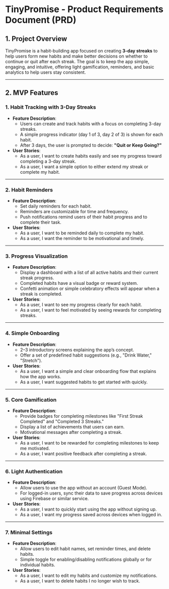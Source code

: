 # TinyPromise - Product Requirements Document (PRD)

## 1. Project Overview
TinyPromise is a habit-building app focused on creating **3-day streaks** to help users form new habits and make better decisions on whether to continue or quit after each streak. The goal is to keep the app simple, engaging, and intuitive, offering light gamification, reminders, and basic analytics to help users stay consistent.

---

## 2. MVP Features

### 1. Habit Tracking with 3-Day Streaks
- **Feature Description**: 
  - Users can create and track habits with a focus on completing 3-day streaks.
  - A simple progress indicator (day 1 of 3, day 2 of 3) is shown for each habit.
  - After 3 days, the user is prompted to decide: **"Quit or Keep Going?"**
- **User Stories**:
  - As a user, I want to create habits easily and see my progress toward completing a 3-day streak.
  - As a user, I want a simple option to either extend my streak or complete my habit.

---

### 2. Habit Reminders
- **Feature Description**: 
  - Set daily reminders for each habit.
  - Reminders are customizable for time and frequency.
  - Push notifications remind users of their habit progress and to complete their task.
- **User Stories**:
  - As a user, I want to be reminded daily to complete my habit.
  - As a user, I want the reminder to be motivational and timely.

---

### 3. Progress Visualization
- **Feature Description**: 
  - Display a dashboard with a list of all active habits and their current streak progress.
  - Completed habits have a visual badge or reward system.
  - Confetti animation or simple celebratory effects will appear when a streak is completed.
- **User Stories**:
  - As a user, I want to see my progress clearly for each habit.
  - As a user, I want to feel motivated by seeing rewards for completing streaks.

---

### 4. Simple Onboarding
- **Feature Description**:
  - 2–3 introductory screens explaining the app’s concept.
  - Offer a set of predefined habit suggestions (e.g., "Drink Water," "Stretch").
- **User Stories**:
  - As a user, I want a simple and clear onboarding flow that explains how the app works.
  - As a user, I want suggested habits to get started with quickly.

---

### 5. Core Gamification
- **Feature Description**:
  - Provide badges for completing milestones like "First Streak Completed" and "Completed 3 Streaks."
  - Display a list of achievements that users can earn.
  - Motivational messages after completing a streak.
- **User Stories**:
  - As a user, I want to be rewarded for completing milestones to keep me motivated.
  - As a user, I want positive feedback after completing a streak.

---

### 6. Light Authentication
- **Feature Description**: 
  - Allow users to use the app without an account (Guest Mode).
  - For logged-in users, sync their data to save progress across devices using Firebase or similar service.
- **User Stories**:
  - As a user, I want to quickly start using the app without signing up.
  - As a user, I want my progress saved across devices when logged in.

---

### 7. Minimal Settings
- **Feature Description**:
  - Allow users to edit habit names, set reminder times, and delete habits.
  - Simple toggle for enabling/disabling notifications globally or for individual habits.
- **User Stories**:
  - As a user, I want to edit my habits and customize my notifications.
  - As a user, I want to delete habits I no longer wish to track.
